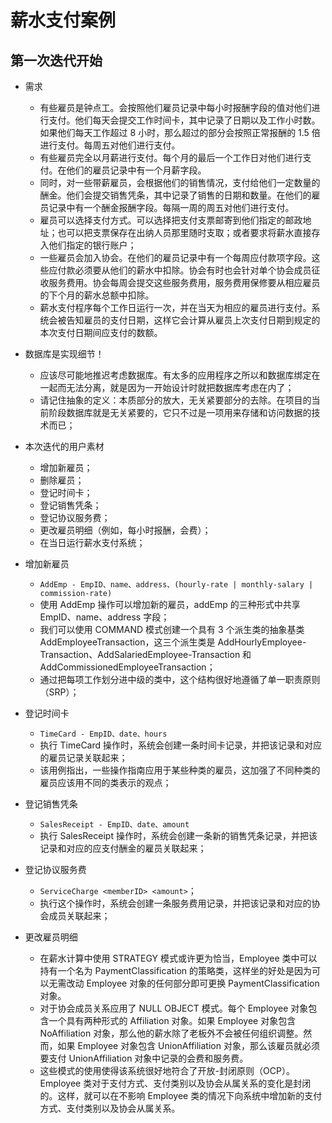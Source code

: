 # 薪水支付案例

## 第一次迭代开始

- 需求
  - 有些雇员是钟点工。会按照他们雇员记录中每小时报酬字段的值对他们进行支付。他们每天会提交工作时间卡，其中记录了日期以及工作小时数。如果他们每天工作超过 8 小时，那么超过的部分会按照正常报酬的 1.5 倍进行支付。每周五对他们进行支付。
  - 有些雇员完全以月薪进行支付。每个月的最后一个工作日对他们进行支付。在他们的雇员记录中有一个月薪字段。
  - 同时，对一些带薪雇员，会根据他们的销售情况，支付给他们一定数量的酬金。他们会提交销售凭条，其中记录了销售的日期和数量。在他们的雇员记录中有一个酬金报酬字段。每隔一周的周五对他们进行支付。
  - 雇员可以选择支付方式。可以选择把支付支票邮寄到他们指定的邮政地址；也可以把支票保存在出纳人员那里随时支取；或者要求将薪水直接存入他们指定的银行账户；
  - 一些雇员会加入协会。在他们的雇员记录中有一个每周应付款项字段。这些应付款必须要从他们的薪水中扣除。协会有时也会针对单个协会成员征收服务费用。协会每周会提交这些服务费用，服务费用保修要从相应雇员的下个月的薪水总额中扣除。
  - 薪水支付程序每个工作日运行一次，并在当天为相应的雇员进行支付。系统会被告知雇员的支付日期，这样它会计算从雇员上次支付日期到规定的本次支付日期间应支付的数额。

- 数据库是实现细节！
  - 应该尽可能地推迟考虑数据库。有太多的应用程序之所以和数据库绑定在一起而无法分离，就是因为一开始设计时就把数据库考虑在内了；
  - 请记住抽象的定义：本质部分的放大，无关紧要部分的去除。在项目的当前阶段数据库就是无关紧要的，它只不过是一项用来存储和访问数据的技术而已；

- 本次迭代的用户素材
  - 增加新雇员；
  - 删除雇员；
  - 登记时间卡；
  - 登记销售凭条；
  - 登记协议服务费；
  - 更改雇员明细（例如，每小时报酬，会费）；
  - 在当日运行薪水支付系统；

- 增加新雇员
  - `AddEmp - EmpID、name、address、(hourly-rate | monthly-salary | commission-rate)`
  - 使用 AddEmp 操作可以增加新的雇员，addEmp 的三种形式中共享 EmpID、name、address 字段；
  - 我们可以使用 COMMAND 模式创建一个具有 3 个派生类的抽象基类 AddEmployeeTransaction，这三个派生类是 AddHourlyEmployee-Transaction、AddSalariedEmployee-Transaction 和 AddCommissionedEmployeeTransaction；
  - 通过把每项工作划分进中级的类中，这个结构很好地遵循了单一职责原则（SRP）；
- 登记时间卡
  - `TimeCard - EmpID、date、hours`
  - 执行 TimeCard 操作时，系统会创建一条时间卡记录，并把该记录和对应的雇员记录关联起来；
  - 该用例指出，一些操作指南应用于某些种类的雇员，这加强了不同种类的雇员应该用不同的类表示的观点；
- 登记销售凭条
  - `SalesReceipt - EmpID、date、amount`
  - 执行 SalesReceipt 操作时，系统会创建一条新的销售凭条记录，并把该记录和对应的应支付酬金的雇员关联起来；
- 登记协议服务费
  - `ServiceCharge <memberID> <amount>`；
  - 执行这个操作时，系统会创建一条服务费用记录，并把该记录和对应的协会成员关联起来；
- 更改雇员明细
  - 在薪水计算中使用 STRATEGY 模式或许更为恰当，Employee 类中可以持有一个名为 PaymentClassification 的策略类，这样坐的好处是因为可以无需改动 Employee 对象的任何部分即可更换 PaymentClassification 对象。
  - 对于协会成员关系应用了 NULL OBJECT 模式。每个 Employee 对象包含一个具有两种形式的 Affiliation 对象。如果 Employee 对象包含 NoAffiliation 对象，那么他的薪水除了老板外不会被任何组织调整。然而，如果 Employee 对象包含 UnionAffiliation 对象，那么该雇员就必须要支付 UnionAffiliation 对象中记录的会费和服务费。
  - 这些模式的使用使得该系统很好地符合了开放-封闭原则（OCP）。Employee 类对于支付方式、支付类别以及协会从属关系的变化是封闭的。这样，就可以在不影响 Employee 类的情况下向系统中增加新的支付方式、支付类别以及协会从属关系。